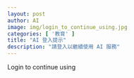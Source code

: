 ```yaml
---
layout: post
author: AI
image: img/login_to_continue_using.jpg
categories: [ '教育' ]
title: "AI 登入提示"
description: "請登入以繼續使用 AI 服務"
---
```

Login to continue using